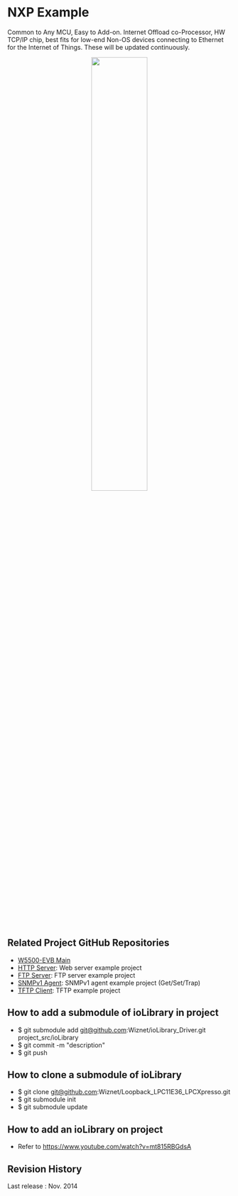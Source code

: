 # NXP Example
Common to Any MCU, Easy to Add-on. Internet Offload co-Processor, HW TCP/IP chip, 
best fits for low-end Non-OS devices connecting to Ethernet for the Internet of Things. These will be updated continuously.

<!-- W5500 EVB pic -->
<p align="center">
  <img width="50%" src="http://wizwiki.net/wiki/lib/exe/fetch.php?media=products:w5500:w5500_evb:w5500-evb_side.png" />
</p>

## Related Project GitHub Repositories
- [W5500-EVB Main](https://github.com/Wiznet/W5500_EVB)
- [HTTP Server](https://github.com/Wiznet/HTTPServer_LPC11E36_LPCXpresso): Web server example project
- [FTP Server](https://github.com/Wiznet/FTP_LPC11E36_LPCXpresso): FTP server example project
- [SNMPv1 Agent](https://github.com/Wiznet/SNMP_LPC11E36_LPCXpresso): SNMPv1 agent example project (Get/Set/Trap)
- [TFTP Client](https://github.com/Wiznet/TFTP_LPC11E36_LPCXpresso): TFTP example project

## How to add a submodule of ioLibrary in project
- $ git submodule add git@github.com:Wiznet/ioLibrary_Driver.git project_src/ioLibrary
- $ git commit -m "description"
- $ git push

## How to clone a submodule of ioLibrary
- $ git clone git@github.com:Wiznet/Loopback_LPC11E36_LPCXpresso.git
- $ git submodule init
- $ git submodule update

## How to add an ioLibrary on project
  - Refer to https://www.youtube.com/watch?v=mt815RBGdsA

## Revision History
Last release : Nov. 2014
